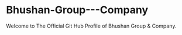 Bhushan-Group---Company
=======================

Welcome to The Official Git Hub Profile of Bhushan Group &amp; Company.
